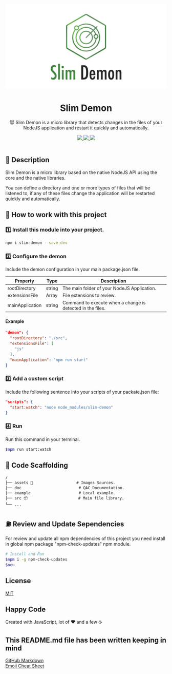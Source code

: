 <p align="center">
  <img src="./assets/banner.jpg" />
</p>

<h1 align="center">Slim Demon</h1>

<p align="center">😈 Slim Demon is a micro library that detects changes in the files of your NodeJS application and restart it quickly and automatically.</p>

<p align="center">
  <a title="MIT License" href="LICENSE.md">
    <img src="https://img.shields.io/github/license/gridsome/gridsome.svg?style=flat-square&label=License&colorB=6cc24a">
  </a>
  <a title="Twitter: JoseJ_PR" href="https://twitter.com/JoseJ_PR">
    <img src="https://img.shields.io/twitter/url?color=1991DA&label=Twitter%20%40JoseJ_PR&logo=twitter&logoColor=FFFFFF&style=flat-square&url=https%3A%2F%2Ftwitter.com%2FJoseJ_PR">
  </a>  
  <a title="Github: Sponsors" href="https://github.com/sponsors/JoseJPR">
    <img src="https://img.shields.io/twitter/url?color=032f62&label=Github%20Sponsors%20%40JoseJPR&logo=github&logoColor=FFFFFF&style=flat-square&url=https%3A%2F%2Fgithub.com%2Fsponsors%2FJoseJPR">
  </a>
  <br />
  <br />
</p>

## 🔖 Description
Slim Demon is a micro library based on the native NodeJS API using the core and the native libraries.

You can define a directory and one or more types of files that will be listened to, if any of these files change the application will be restarted quickly and automatically.

## 📐 How to work with this project

### 1️⃣ Install this module into your project.

```bash
npm i slim-demon --save-dev
```

### 2️⃣ Configure the demon

Include the demon configuration in your main package.json file.

Property | Type | Description
-------- | ---- | -------
rootDirectory | string | The main folder of your NodeJS Application.
extensionsFile | Array<string> | File extensions to review.
mainApplication | string |Command to execute when a change is detected in the files.

#### Example

```json
"demon": {
  "rootDirectory": "./src",
  "extensionsFile": [
    "js"
  ],
  "mainApplication": "npm run start"
}
```

### 3️⃣ Add a custom script

Include the following sentence into your scripts of your packate.json file:

```json
"scripts": {
  "start:watch": "node node_modules/slim-demon"
}
```

### 4️⃣ Run

Run this command in your terminal.

```bash
$npm run start:watch
```

## 📂 Code Scaffolding

```any
/
├── assets 🌈                   # Images Sources.
├── doc                         # QAC Documentation.
├── example                     # Local example.
├── src 📦                      # Main file library.
└── ...
```

## ⛽️ Review and Update Sependencies

For review and update all npm dependencies of this project you need install in global npm package "npm-check-updates" npm module.

```bash
# Install and Run
$npm i -g npm-check-updates
$ncu
```

## License

[MIT](LICENSE.md)

## Happy Code

Created with JavaScript, lot of ❤️ and a few ☕️

## This README.md file has been written keeping in mind

[GitHub Markdown](https://guides.github.com/features/mastering-markdown/) \
[Emoji Cheat Sheet](https://www.webfx.com/tools/emoji-cheat-sheet/)
